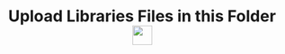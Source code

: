 <h1 align="center">Upload Libraries Files in this Folder<img src="https://media.giphy.com/media/hvRJCLFzcasrR4ia7z/giphy.gif" width="35"></h1>
